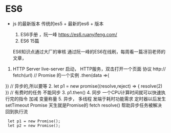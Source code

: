 # ES6 
 - js 的最新版本 
    传统的es5 + 最新的es6 + 版本
    1. ES6手册 ，阮一峰
    https://es6.ruanyifeng.com/
    2. ES6 15篇 
    
    ES6知识点通过大厂的审核
    通过阮一峰的ES6在线刷，每周看一篇冴羽老师的文章，

1. HTTP Server 
  live-server 启动， HTTP服务，双击打开一个页面 
  协议 http:// 
  fetch(url)  // Promise 的一个实例 
  .then(data =>{

  })  // 异步的,所以要等
  2. let p1 = new promise((resolve,reject) => {
     resolve(2)
  })  // 有费时的任务  不能同步
  3. p1.then()
  4. 同步
    一个CPU计算时间就可以快速执行完的指令 
    加减 变量称量 
  5. 异步， 多线程
        发端于耗时功能需求
        定时器以后发生 setTimeout
        Promise  天生就是Promise的 fetch
     resolve() 帮助异步任务被解决
     回到执行流 

     let p1 = new Promise();
     let p2 = new Promise();
     

